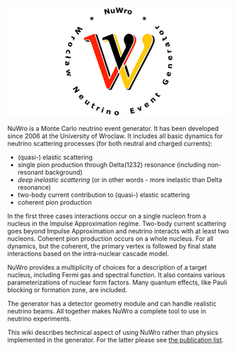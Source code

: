 ![](img/LOGO-B-napis.svg)

NuWro is a Monte Carlo neutrino event generator. It has been developed since 2006 at the University of Wroclaw. It includes all basic dynamics for neutrino scattering processes (for both neutral and charged currents):

* (quasi-) elastic scattering
* single pion production through Delta(1232) resonance (including non-resonant background)
* *deep inelastic scattering* (or in other words - more inelastic than Delta resonance)
* two-body current contribution to (quasi-) elastic scattering
* coherent pion production

In the first three cases interactions occur on a single nucleon from a nucleus in the Impulse Approximation regime. Two-body current scattering goes beyond Impulse Approximation and neutrino interacts with at least two nucleons. Coherent pion production occurs on a whole nucleus. For all dynamics, but the coherent, the primary vertex is followed by final state interactions based on the intra-nuclear cascade model.

NuWro provides a multiplicity of choices for a description of a target nucleus, including Fermi gas and spectral function. It also contains various parameterizations of nuclear form factors. Many quantum effects, like Pauli blocking or formation zone, are included.

The generator has a detector geometry module and can handle realistic neutrino beams. All together
makes NuWro a complete tool to use in neutrino experiments.

This wiki describes technical aspect of using NuWro rather than physics implemented in the generator. For the latter please see [the publication list](references).
